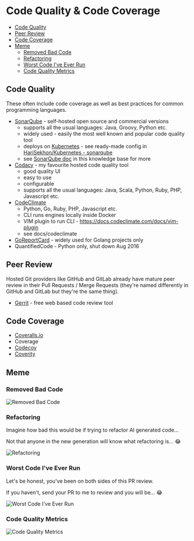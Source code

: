 # Code Quality & Code Coverage

<!-- INDEX_START -->

- [Code Quality](#code-quality)
- [Peer Review](#peer-review)
- [Code Coverage](#code-coverage)
- [Meme](#meme)
  - [Removed Bad Code](#removed-bad-code)
  - [Refactoring](#refactoring)
  - [Worst Code I've Ever Run](#worst-code-ive-ever-run)
  - [Code Quality Metrics](#code-quality-metrics)

<!-- INDEX_END -->

## Code Quality

These often include code coverage as well as best practices for common programming languages.

- [SonarQube](https://www.sonarsource.com/open-source-editions/sonarqube-community-edition/) - self-hosted open source and commercial versions
  - supports all the usual languages: Java, Groovy, Python etc.
  - widely used - easily the most well known and popular code quality tool
  - deploys on [Kubernetes](kubernetes.md) - see ready-made config in [HariSekhon/Kubernetes - sonarqube](https://github.com/HariSekhon/Kubernetes-configs/tree/master/sonarqube)
  - see [SonarQube doc](sonarqube.md) in this knowledge base for more
- [Codacy](https://www.codacy.com/) - my favourite hosted code quality tool
  - good quality UI
  - easy to use
  - configurable
  - supports all the usual languages: Java, Scala, Python, Ruby, PHP, Javascript etc.
- [CodeClimate](https://codeclimate.com/)
  - Python, Go, Ruby, PHP, Javascript etc.
  - CLI runs engines locally inside Docker
  - VIM plugin to run CLI - <https://docs.codeclimate.com/docs/vim-plugin>
  - see docs/codeclimate
- [GoReportCard](https://goreportcard.com/) - widely used for Golang projects only
- QuantifiedCode - Python only, shut down Aug 2016

## Peer Review

Hosted Git providers like GitHub and GitLab already have mature peer review in their Pull Requests / Merge Requests
(they're named differently in GitHub and GitLab but they're the same thing).

- [Gerrit](https://www.gerritcodereview.com/) - free web based code review tool

## Code Coverage

- [Coveralls.io](https://coveralls.io/)
- Coverage
- [Codecov](https://about.codecov.io/)
- [Coverity](https://scan.coverity.com/)

## Meme

### Removed Bad Code

![Removed Bad Code](images/removed_bad_code_whats_left.jpeg)

### Refactoring

Imagine how bad this would be if trying to refactor AI generated code…

Not that anyone in the new generation will know what refactoring is… 😂

![Refactoring](images/refactoring_bugs_found.jpeg)

### Worst Code I've Ever Run

Let's be honest, you've been on both sides of this PR review.

If you haven't, send your PR to me to review and you will be... 😂

![Worst Code I've Ever Run](images/worst_code_ever_run_but_it_runs.jpeg)

### Code Quality Metrics

![Code Quality Metrics](images/orly_code_quality_metrics.jpeg)
